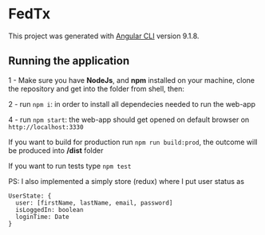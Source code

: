# FedTx

This project was generated with [Angular CLI](https://github.com/angular/angular-cli) version 9.1.8.

## Running the application

1 - Make sure you have **NodeJs**, and **npm** installed on your machine, clone the repository and get into the folder from shell, then:

2 - run `npm i`: in order to install all dependecies needed to run the web-app

4 - run `npm start`: the web-app should get opened on default browser on `http://localhost:3330`

If you want to build for production run `npm run build:prod`, the outcome will be produced into **/dist** folder

If you want to run tests type `npm test`

PS: I also implemented a simply store (redux) where I put user status as
```
UserState: {
  user: [firstName, lastName, email, password]
  isLoggedIn: boolean
  loginTime: Date
}
```
